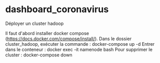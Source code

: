 # dashboard_coronavirus

Déployer un cluster hadoop 

Il faut d'abord installer docker compose (https://docs.docker.com/compose/install/).
Dans le dossier cluster_hadoop, exécuter la commande : docker-compose up -d
Entrer dans le conteneur : docker exec -it namenode bash
Pour supprimer le cluster : docker-compose down
